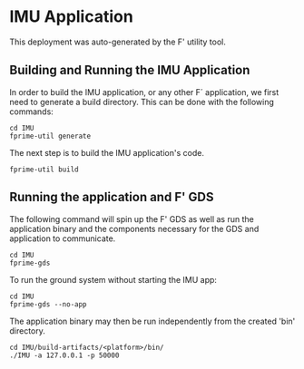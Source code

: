 # IMU Application

This deployment was auto-generated by the F' utility tool.

## Building and Running the IMU Application

In order to build the IMU application, or any other F´ application, we first need to generate a build directory. This can be done with the following commands:

```
cd IMU
fprime-util generate
```

The next step is to build the IMU application's code.
```
fprime-util build
```

## Running the application and F' GDS

The following command will spin up the F' GDS as well as run the application binary and the components necessary for the GDS and application to communicate.

```
cd IMU
fprime-gds
```

To run the ground system without starting the IMU app:
```
cd IMU
fprime-gds --no-app
```

The application binary may then be run independently from the created 'bin' directory.

```
cd IMU/build-artifacts/<platform>/bin/
./IMU -a 127.0.0.1 -p 50000
```
